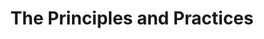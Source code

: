 ---
title: The Principles and Practices
permalink: /principles/
parent: ['Home', '/']
menuoptions: [
    ['1. Implement equitable principles when interpreting and publishing your data', '/principles/1'],
    ['2. Maximize equitable access to government-produced data products', '/principles/2'],
    ['3. Strive to balance transparency and information privacy', '/principles/3'],
    ['4. Understand your data and its limitations', '/principles/4']
]
menutext: Principles
nocontent: true
---